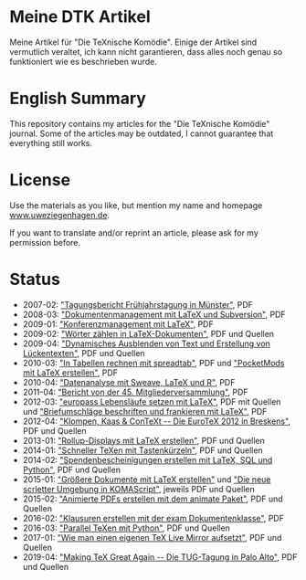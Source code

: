 # Meine DTK Artikel

Meine Artikel für "Die TeXnische Komödie". Einige der Artikel sind vermutlich veraltet, 
ich kann nicht garantieren, dass alles noch genau so funktioniert wie es beschrieben
wurde.

# English Summary

This repository contains my articles for the "Die TeXnische Komödie" journal. Some of 
the articles may be outdated, I cannot guarantee that everything still works.

# License

Use the materials as you like, but mention my name and homepage www.uweziegenhagen.de.

If you want to translate and/or reprint an article, please ask for my permission before.


# Status

* 2007-02: ["Tagungsbericht Frühjahrstagung in Münster"](./2007-02/), PDF
* 2008-03: ["Dokumentenmanagement mit LaTeX und Subversion"](./2008-03/), PDF
* 2009-01: ["Konferenzmanagement mit LaTeX"](./2009-01/), PDF
* 2009-02: ["Wörter zählen in LaTeX-Dokumenten"](./2009-02/), PDF und Quellen
* 2009-04: ["Dynamisches Ausblenden von Text und Erstellung von Lückentexten"](./2009-04/), PDF und Quellen
* 2010-03: ["In Tabellen rechnen mit spreadtab"](./2010-03/), PDF und ["PocketMods mit LaTeX erstellen"](./2010-03/), PDF
* 2010-04: ["Datenanalyse mit Sweave, LaTeX und R"](./2010-04/), PDF
* 2011-04: ["Bericht von der 45. Mitgliederversammlung"](./2011-04/), PDF
* 2012-03: ["europass Lebensläufe setzen mit LaTeX"](./2012-03/europass/), PDF mit Quellen und ["Briefumschläge beschriften und frankieren mit LaTeX"](./2012-03/Umschlaege/), PDF
* 2012-04: ["Klompen, Kaas & ConTeXt -- Die EuroTeX 2012 in Breskens"](./2012-04/), PDF und Quellen
* 2013-01: ["Rollup-Displays mit LaTeX erstellen"](./2013-01/), PDF und Quellen
* 2014-01: ["Schneller TeXen mit Tastenkürzeln"](./2014-01/), PDF und Quellen
* 2014-02: ["Spendenbescheinigungen erstellen mit LaTeX, SQL und Python"](./2014-02/), PDF und Quellen
* 2015-01: ["Größere Dokumente mit LaTeX erstellen"](./2015-01/GroessereDokumente/) und ["Die neue scrletter Umgebung in KOMAScript"](./2015-01/KOMAscript-Umgebung/), jeweils PDF und Quellen
* 2015-02: ["Animierte PDFs erstellen mit dem animate Paket"](./2015-02/), PDF und Quellen
* 2016-02: ["Klausuren erstellen mit der exam Dokumentenklasse"](./2016-02/), PDF
* 2016-03: ["Parallel TeXen mit Python"](./2016-03/), PDF und Quellen
* 2017-01: ["Wie man einen eigenen TeX Live Mirror aufsetzt"](./2017-01/), PDF und Quellen
* 2019-04: ["Making TeX Great Again -- Die TUG-Tagung in Palo Alto"](./2019-04/), PDF und Quellen
